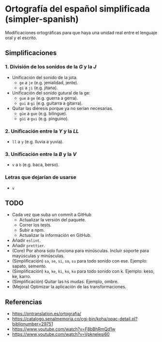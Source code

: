 # Ortografía del español simplificada (simpler-spanish)

Modificaciones ortográficas para que haya una unidad real entre el lenguaje oral y el escrito.

## Simplificaciones

### 1. División de los sonidos de la ***G*** y la ***J***

- Unificación del sonido de la jota.
  - `ge` a `je` (e.g. jenialidad, jente).
  - `gi` a `ji` (e.g. jitana).
- Unificación del sonido gutural de la ge:
  - `gue` a `ge` (e.g. guerra a gerra).
  - `gui` a `gi` (e.g. guitarra a gitarra).
- Quitar las diéresis porque ya no serían necesarias.
  - `güe` a `gue` (e.g. bilingue).
  - `güi` a `gui` (e.g. pinguino).

### 2. Unificación entre la ***Y*** y la ***LL***

- `ll` a `y` (e.g. lluvia a yuvia).

### 3. Unificación entre la ***B*** y la ***V***

- `v` a `b` (e.g. baca, berso).

### Letras que dejarían de usarse

- `v`

## TODO

- Cada vez que suba un commit a GitHub
  - Actualizar la versión del paquete.
  - Correr los tests.
  - Subir a npm.
  - Actualizar la información en GitHub.
- Añadir `eslint`.
- Añadir `prettier`.
- (Core) Por ahora solo funciona para minúsculas. Incluir soporte para mayúsculas y minúsculas.
- (Simplificación) `sa`, `se`, `si`, `so`, `su` para todo sonido con ese. Ejemplo: sapato, semento.
- (Simplificación) `ka`, `ke`, `ki`, `ko`, `ku` para todo sonido con k. Ejemplo: keso, ke, karro.
- (Simplificación) Quitar las `h`s mudas. Ejemplo, ombre.
- (Mejora) Optimizar la aplicación de las transformaciones.

## Referencias

- <https://ontranslation.es/ortografia/>
- <https://catalogo.senalmemoria.co/cgi-bin/koha/opac-detail.pl?biblionumber=29751>
- <https://www.youtube.com/watch?v=F8bBhRmQd1w>
- <https://www.youtube.com/watch?v=VpkneIesi60>
